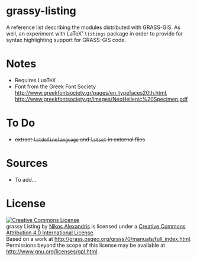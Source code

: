grassy-listing
==============

A reference list describing the modules distributed with GRASS-GIS. As well,
an experiment with LaTeX’ `listings` package in order to provide for syntax
highlighting support for GRASS-GIS code.

Notes
=====

* Requires LuaTeX
* Font from the Greek Font Society <http://www.greekfontsociety.gr/pages/en_typefaces20th.html>, <http://www.greekfontsociety.gr/images/NeoHellenic%20Specimen.pdf>

To Do
=====

* ~~extract `lstdefinelanguage` and `lstset` in external files~~

Sources
=======

* To add...

License
=======
<a rel="license" href="http://creativecommons.org/licenses/by/4.0/"><img alt="Creative Commons License" style="border-width:0" src="https://i.creativecommons.org/l/by/4.0/88x31.png" /></a><br /><span xmlns:dct="http://purl.org/dc/terms/" href="http://purl.org/dc/dcmitype/Text" property="dct:title" rel="dct:type">grassy Listing</span> by <a xmlns:cc="http://creativecommons.org/ns#" href="https://github.com/NikosAlexandris/grassy-listing" property="cc:attributionName" rel="cc:attributionURL">Nikos Alexandris</a> is licensed under a <a rel="license" href="http://creativecommons.org/licenses/by/4.0/">Creative Commons Attribution 4.0 International License</a>.<br />Based on a work at <a xmlns:dct="http://purl.org/dc/terms/" href="http://grass.osgeo.org/grass70/manuals/full_index.html" rel="dct:source">http://grass.osgeo.org/grass70/manuals/full_index.html</a>.<br />Permissions beyond the scope of this license may be available at <a xmlns:cc="http://creativecommons.org/ns#" href="http://www.gnu.org/licenses/gpl.html" rel="cc:morePermissions">http://www.gnu.org/licenses/gpl.html</a>.
